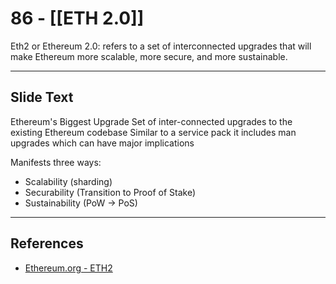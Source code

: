 # 86 - [[ETH 2.0]]

Eth2 or Ethereum 2.0: refers to a set of interconnected upgrades that will make Ethereum more scalable, more secure, and more sustainable.

___
## Slide Text
Ethereum's Biggest Upgrade
Set of inter-connected upgrades to the existing Ethereum codebase
Similar to a service pack it includes man upgrades which can have major implications

Manifests three ways:
- Scalability (sharding)
- Securability (Transition to Proof of Stake)
- Sustainability (PoW -> PoS) 

___
## References
- [Ethereum.org - ETH2](https://ethereum.org/en/eth2/)